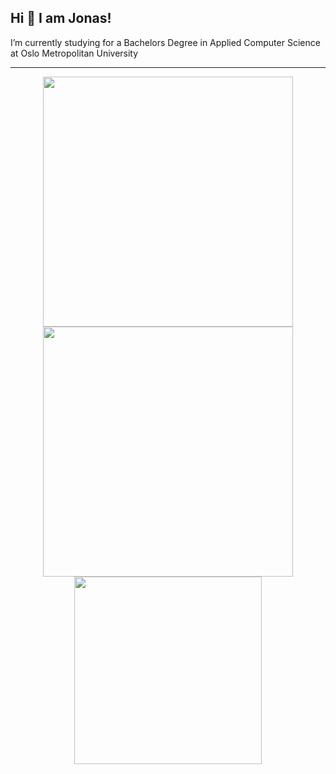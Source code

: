 ## Hi 👋 I am Jonas! 
I’m currently studying for a Bachelors Degree in Applied Computer Science at Oslo Metropolitan University 


---
<p align = "center">
  <img src = "https://github-readme-stats.vercel.app/api?username=jonasnico&show_icons=true&theme=bear" width = 400>
  <img src = "https://github-readme-streak-stats.herokuapp.com?user=jonasnico&theme=dark&hide_border=true" width = 400>
  <img src = "https://github-readme-stats.vercel.app/api/top-langs/?username=jonasnico&theme=bear&hide_border=true" width = 300>
</p>


